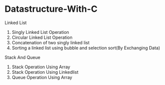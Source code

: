 # Datastructure-With-C
Linked List
1. Singly Linked List Operation
2. Circular Linked List Operation
3. Concatenation of two singly linked list
4. Sorting a linked list using bubble and selection sort(By Exchanging Data)

Stack And Queue
1. Stack Operation Using Array
2. Stack Operation Using Linkedlist
3. Queue Operation Using Array
